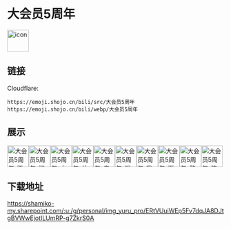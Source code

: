 # 大会员5周年
<img src="https://emoji.shojo.cn/bili/src/大会员5周年/icon.png" width="50" height="50" alt="icon">

## 链接
Cloudflare:
```
https://emoji.shojo.cn/bili/src/大会员5周年
https://emoji.shojo.cn/bili/webp/大会员5周年
```
## 展示
<img src="https://emoji.shojo.cn/bili/src/大会员5周年/大会员5周年-不愧是我.png" width="50" height="50" alt="大会员5周年-不愧是我"><img src="https://emoji.shojo.cn/bili/src/大会员5周年/大会员5周年-打call.png" width="50" height="50" alt="大会员5周年-打call"><img src="https://emoji.shojo.cn/bili/src/大会员5周年/大会员5周年-大佬来了.png" width="50" height="50" alt="大会员5周年-大佬来了"><img src="https://emoji.shojo.cn/bili/src/大会员5周年/大会员5周年-放礼花.png" width="50" height="50" alt="大会员5周年-放礼花"><img src="https://emoji.shojo.cn/bili/src/大会员5周年/大会员5周年-疯狂点头.png" width="50" height="50" alt="大会员5周年-疯狂点头"><img src="https://emoji.shojo.cn/bili/src/大会员5周年/大会员5周年-喝茶.png" width="50" height="50" alt="大会员5周年-喝茶"><img src="https://emoji.shojo.cn/bili/src/大会员5周年/大会员5周年-我觉得行.png" width="50" height="50" alt="大会员5周年-我觉得行"><img src="https://emoji.shojo.cn/bili/src/大会员5周年/大会员5周年-下次一定.png" width="50" height="50" alt="大会员5周年-下次一定"><img src="https://emoji.shojo.cn/bili/src/大会员5周年/大会员5周年-整笑了.png" width="50" height="50" alt="大会员5周年-整笑了"><img src="https://emoji.shojo.cn/bili/src/大会员5周年/大会员5周年-装到了.png" width="50" height="50" alt="大会员5周年-装到了">

## 下载地址

https://shamiko-my.sharepoint.com/:u:/g/personal/img_yuru_pro/ERtVUuiWEp5Fv7dqJA8DJtgBVWwEjotILUmRP-g7ZkrS0A